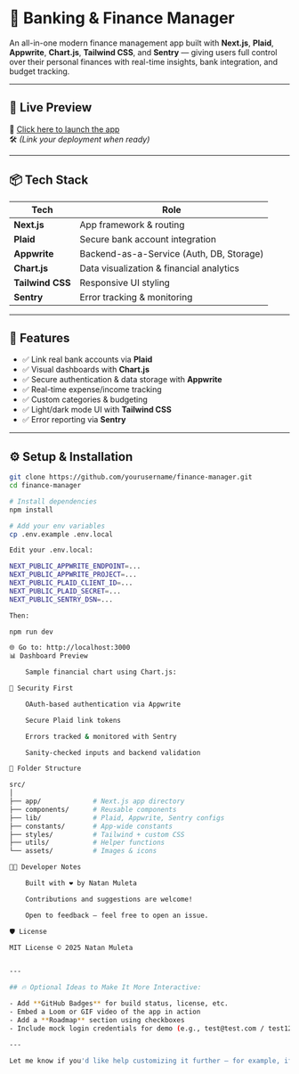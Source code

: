 # 💸 Banking & Finance Manager

An all-in-one modern finance management app built with **Next.js**, **Plaid**, **Appwrite**, **Chart.js**, **Tailwind CSS**, and **Sentry** — giving users full control over their personal finances with real-time insights, bank integration, and budget tracking.

---

## 📱 Live Preview

🚀 [Click here to launch the app](#)  
🛠️ *(Link your deployment when ready)*

---

## 📦 Tech Stack

| Tech           | Role                                         |
|----------------|----------------------------------------------|
| **Next.js**    | App framework & routing                      |
| **Plaid**      | Secure bank account integration              |
| **Appwrite**   | Backend-as-a-Service (Auth, DB, Storage)     |
| **Chart.js**   | Data visualization & financial analytics     |
| **Tailwind CSS** | Responsive UI styling                      |
| **Sentry**     | Error tracking & monitoring                  |

---

## 🧠 Features

- ✅ Link real bank accounts via **Plaid**
- ✅ Visual dashboards with **Chart.js**
- ✅ Secure authentication & data storage with **Appwrite**
- ✅ Real-time expense/income tracking
- ✅ Custom categories & budgeting
- ✅ Light/dark mode UI with **Tailwind CSS**
- ✅ Error reporting via **Sentry**

---

## ⚙️ Setup & Installation

```bash
git clone https://github.com/yourusername/finance-manager.git
cd finance-manager

# Install dependencies
npm install

# Add your env variables
cp .env.example .env.local

Edit your .env.local:

NEXT_PUBLIC_APPWRITE_ENDPOINT=...
NEXT_PUBLIC_APPWRITE_PROJECT=...
NEXT_PUBLIC_PLAID_CLIENT_ID=...
NEXT_PUBLIC_PLAID_SECRET=...
NEXT_PUBLIC_SENTRY_DSN=...

Then:

npm run dev

🌐 Go to: http://localhost:3000
📊 Dashboard Preview

    Sample financial chart using Chart.js:

🔐 Security First

    OAuth-based authentication via Appwrite

    Secure Plaid link tokens

    Errors tracked & monitored with Sentry

    Sanity-checked inputs and backend validation

📁 Folder Structure

src/
│
├── app/             # Next.js app directory
├── components/      # Reusable components
├── lib/             # Plaid, Appwrite, Sentry configs
├── constants/       # App-wide constants
├── styles/          # Tailwind + custom CSS
├── utils/           # Helper functions
└── assets/          # Images & icons

🧑‍💻 Developer Notes

    Built with ❤️ by Natan Muleta

    Contributions and suggestions are welcome!

    Open to feedback — feel free to open an issue.

🛡 License

MIT License © 2025 Natan Muleta


---

## 🔥 Optional Ideas to Make It More Interactive:

- Add **GitHub Badges** for build status, license, etc.
- Embed a Loom or GIF video of the app in action
- Add a **Roadmap** section using checkboxes
- Include mock login credentials for demo (e.g., test@test.com / test123)

---

Let me know if you'd like help customizing it further — for example, if you're using **Git
